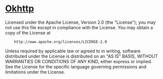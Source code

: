 # <a href="https://github.com/square/okhttp">Okhttp</a>
 
Licensed under the Apache License, Version 2.0 (the "License");
you may not use this file except in compliance with the License.
You may obtain a copy of the License at
 
        http://www.apache.org/licenses/LICENSE-2.0
 
Unless required by applicable law or agreed to in writing, software
distributed under the License is distributed on an "AS IS" BASIS,
WITHOUT WARRANTIES OR CONDITIONS OF ANY KIND, either express or implied.
See the License for the specific language governing permissions and
limitations under the License.